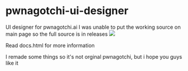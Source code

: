 # pwnagotchi-ui-designer

UI designer for pwnagotchi.ai
I was unable to put the working source on main page so the full source is in releases
<img src="https://cdn.discordapp.com/attachments/896674661461544962/934805484240777276/usage.png">  

Read docs.html for more information

I remade some things so it's not orginal pwnagotchi, but i hope you guys like it
